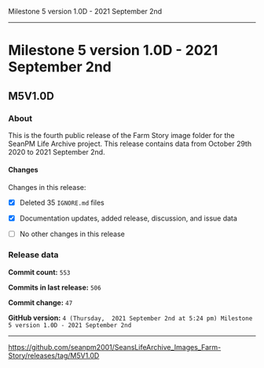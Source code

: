 Milestone 5 version 1.0D - 2021 September 2nd

***

# Milestone 5 version 1.0D - 2021 September 2nd

## M5V1.0D

### About

This is the fourth public release of the Farm Story image folder for the SeanPM Life Archive project. This release contains data from October 29th 2020 to 2021 September 2nd.

#### Changes
 
<!--
- [x]  Added images for 2021 January to 2021 August

- [x] Updated documentation and archived old files

- [x] Added the final notice

- [x] Archived discussion and release data

- [x] Added support for the `.github` directory

- [x] Added Git config files (`.editorconfig` `.gitattributes` `.gitignore`)

- [x] Added X-Text files (`AUTHORS` `COPYING` `CREDITS` `INSTALL`)

- [x] Added a makefile

- [ ] No other content included in this release

!-->
Changes in this release:

- [x] Deleted 35 `IGNORE.md` files

- [x] Documentation updates, added release, discussion, and issue data

- [ ] No other changes in this release

### Release data

**Commit count:** `553`

**Commits in last release:** `506`

**Commit change:** `47`

**GitHub version:** `4 (Thursday,  2021 September 2nd at 5:24 pm) Milestone 5 version 1.0D - 2021 September 2nd`

***

https://github.com/seanpm2001/SeansLifeArchive_Images_Farm-Story/releases/tag/M5V1.0D

